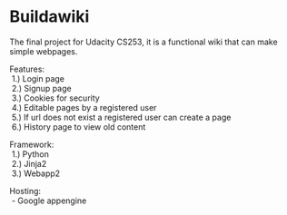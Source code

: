 Buildawiki
==========
The final project for Udacity CS253, it is a functional wiki that can make simple webpages.

Features:<br>
&nbsp;1.) Login page<br>
&nbsp;2.) Signup page<br>
&nbsp;3.) Cookies for security<br>
&nbsp;4.) Editable pages by a registered user<br>
&nbsp;5.) If url does not exist a registered user can create a page<br>
&nbsp;6.) History page to view old content<br>
  
  
Framework:<br>
&nbsp;1.) Python<br>
&nbsp;2.) Jinja2<br>
&nbsp;3.) Webapp2<br>
  
Hosting:<br>
&nbsp;- Google appengine<br>
  
